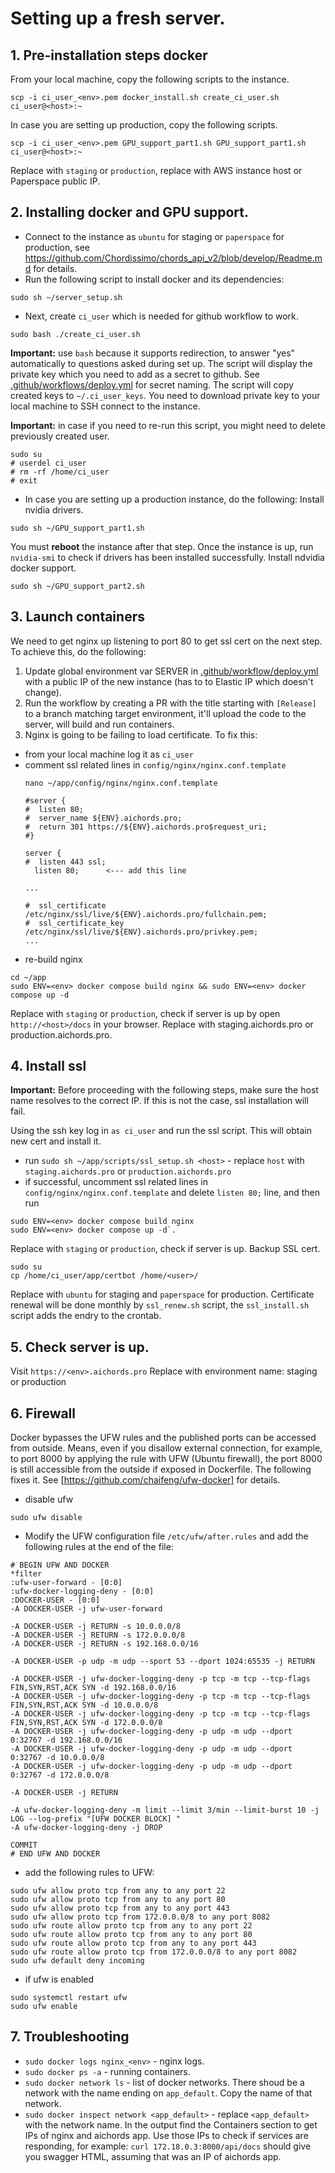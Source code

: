 # Setting up a fresh server.

## 1. Pre-installation steps docker 
From your local machine, copy the following scripts to the instance.
```
scp -i ci_user_<env>.pem docker_install.sh create_ci_user.sh ci_user@<host>:~
```
In case you are setting up production, copy the following scripts.
```
scp -i ci_user_<env>.pem GPU_support_part1.sh GPU_support_part1.sh ci_user@<host>:~
```
Replace <env> with `staging` or `production`, replace <host> with AWS instance host or Paperspace public IP.

## 2. Installing docker and GPU support.

* Connect to the instance as `ubuntu` for staging or `paperspace` for production, see https://github.com/Chordissimo/chords_api_v2/blob/develop/Readme.md for details.
* Run the following script to install docker and its dependencies:
```
sudo sh ~/server_setup.sh
```
* Next, create `ci_user` which is needed for github workflow to work.
```
sudo bash ./create_ci_user.sh
```
**Important:** use `bash` because it supports redirection, to answer "yes" automatically to questions asked during set up.
The script will display the private key which you need to add as a secret to github. See [.github/workflows/deploy.yml](https://github.com/Chordissimo/chords_api_v2/blob/docker-config/.github/workflows/deploy.yml) for secret naming.
The script will copy created keys to `~/.ci_user_keys`. You need to download private key to your local machine to SSH connect to the instance.

**Important:** in case if you need to re-run this script, you might need to delete previously created user.
```
sudo su
# userdel ci_user
# rm -rf /home/ci_user
# exit
```

* In case you are setting up a production instance, do the following:
Install nvidia drivers.
```
sudo sh ~/GPU_support_part1.sh
```
You must **reboot** the instance after that step.
Once the instance is up, run `nvidia-smi` to check if drivers has been installed successfully.
Install ndvidia docker support.
```
sudo sh ~/GPU_support_part2.sh
```

## 3. Launch containers
We need to get nginx up listening to port 80 to get ssl cert on the next step. 
To achieve this, do the following:
1. Update global environment var SERVER in [.github/workflow/deploy.yml](https://github.com/Chordissimo/chords_api_v2/blob/docker-config/.github/workflows/deploy.yml) with a public IP of the new instance (has to to Elastic IP which doesn't change).
2. Run the workflow by creating a PR with the title starting with `[Release]` to a branch matching target environment, it'll upload the code to the server, will build and run containers.
3. Nginx is going to be failing to load certificate. To fix this: 
* from your local machine log it as `ci_user`
* comment ssl related lines in `config/nginx/nginx.conf.template`
  ```
  nano ~/app/config/nginx/nginx.conf.template
  
  #server {
  #  listen 80;
  #  server_name ${ENV}.aichords.pro;
  #  return 301 https://${ENV}.aichords.pro$request_uri;
  #}

  server {
  #  listen 443 ssl;
    listen 80;   	<--- add this line
  
  ...

  #  ssl_certificate /etc/nginx/ssl/live/${ENV}.aichords.pro/fullchain.pem;
  #  ssl_certificate_key /etc/nginx/ssl/live/${ENV}.aichords.pro/privkey.pem;
  ...
  ```
* re-build nginx
```
cd ~/app
sudo ENV=<env> docker compose build nginx && sudo ENV=<env> docker compose up -d
```
Replace <env> with `staging` or `production`, check if server is up by open `http://<host>/docs` in your browser. Replace <host> with staging.aichords.pro or production.aichords.pro.
 
## 4. Install ssl
**Important:** Before proceeding with the following steps, make sure the host name resolves to the correct IP. If this is not the case, ssl installation will fail.

Using the ssh key log in `as ci_user` and run the ssl script. This will obtain new cert and install it.
* run `sudo sh ~/app/scripts/ssl_setup.sh <host>` - replace `host` with  `staging.aichords.pro` or `production.aichords.pro`
* if successful, uncomment ssl related lines in `config/nginx/nginx.conf.template` and delete `listen 80;` line, and then run
```
sudo ENV=<env> docker compose build nginx
sudo ENV=<env> docker compose up -d`.
```
Replace <env> with `staging` or `production`, check if server is up.
Backup SSL cert.
```
sudo su 
cp /home/ci_user/app/certbot /home/<user>/
```
Replace <user> with `ubuntu` for staging and `paperspace` for production.
Certificate renewal will be done monthly by `ssl_renew.sh` script, the `ssl_install.sh` script adds the endry to the crontab.

## 5. Check server is up.
Visit `https://<env>.aichords.pro`
Replace <env> with environment name: staging or production

## 6. Firewall
Docker bypasses the UFW rules and the published ports can be accessed from outside. Means, even if you disallow external connection, for example, to port 8000 by applying the rule with UFW (Ubuntu firewall), the port 8000 is still accessible from the outside if exposed in Dockerfile. The following fixes it. See [https://github.com/chaifeng/ufw-docker] for details.

* disable ufw
```
sudo ufw disable
```

* Modify the UFW configuration file `/etc/ufw/after.rules` and add the following rules at the end of the file:
```
# BEGIN UFW AND DOCKER
*filter
:ufw-user-forward - [0:0]
:ufw-docker-logging-deny - [0:0]
:DOCKER-USER - [0:0]
-A DOCKER-USER -j ufw-user-forward

-A DOCKER-USER -j RETURN -s 10.0.0.0/8
-A DOCKER-USER -j RETURN -s 172.0.0.0/8
-A DOCKER-USER -j RETURN -s 192.168.0.0/16

-A DOCKER-USER -p udp -m udp --sport 53 --dport 1024:65535 -j RETURN

-A DOCKER-USER -j ufw-docker-logging-deny -p tcp -m tcp --tcp-flags FIN,SYN,RST,ACK SYN -d 192.168.0.0/16
-A DOCKER-USER -j ufw-docker-logging-deny -p tcp -m tcp --tcp-flags FIN,SYN,RST,ACK SYN -d 10.0.0.0/8
-A DOCKER-USER -j ufw-docker-logging-deny -p tcp -m tcp --tcp-flags FIN,SYN,RST,ACK SYN -d 172.0.0.0/8
-A DOCKER-USER -j ufw-docker-logging-deny -p udp -m udp --dport 0:32767 -d 192.168.0.0/16
-A DOCKER-USER -j ufw-docker-logging-deny -p udp -m udp --dport 0:32767 -d 10.0.0.0/8
-A DOCKER-USER -j ufw-docker-logging-deny -p udp -m udp --dport 0:32767 -d 172.0.0.0/8

-A DOCKER-USER -j RETURN

-A ufw-docker-logging-deny -m limit --limit 3/min --limit-burst 10 -j LOG --log-prefix "[UFW DOCKER BLOCK] "
-A ufw-docker-logging-deny -j DROP

COMMIT
# END UFW AND DOCKER
```
* add the following rules to UFW:
```
sudo ufw allow proto tcp from any to any port 22
sudo ufw allow proto tcp from any to any port 80
sudo ufw allow proto tcp from any to any port 443
sudo ufw allow proto tcp from 172.0.0.0/8 to any port 8082
sudo ufw route allow proto tcp from any to any port 22
sudo ufw route allow proto tcp from any to any port 80
sudo ufw route allow proto tcp from any to any port 443
sudo ufw route allow proto tcp from 172.0.0.0/8 to any port 8082
sudo ufw default deny incoming
```

* if ufw is enabled
```
sudo systemctl restart ufw
sudo ufw enable
```

## 7. Troubleshooting
* `sudo docker logs nginx_<env>` - nginx logs.
* `sudo docker ps -a` - running containers.
* `sudo docker network ls` - list of docker networks. There shoud be a network with the name ending on `app_default`. Copy the name of that network.
* `sudo docker inspect network <app_default>` - replace `<app_default>` with the network name. In the output find the Containers section to get IPs of nginx and aichords app. Use those IPs to check if services are responding, for example: `curl 172.18.0.3:8000/api/docs` should give you swagger HTML, assuming that was an IP of aichords app.  

